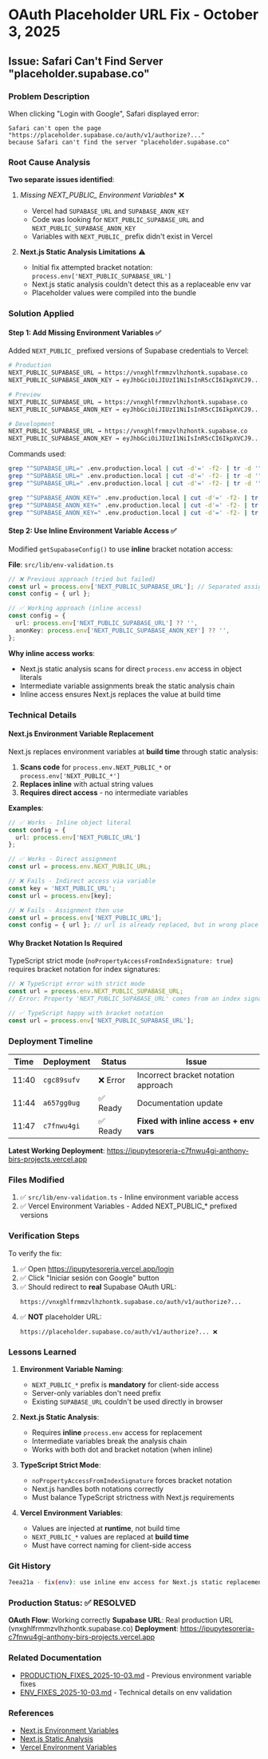 # OAuth Placeholder URL Fix - October 3, 2025

## Issue: Safari Can't Find Server "placeholder.supabase.co"

### Problem Description
When clicking "Login with Google", Safari displayed error:
```
Safari can't open the page "https://placeholder.supabase.co/auth/v1/authorize?..."
because Safari can't find the server "placeholder.supabase.co"
```

### Root Cause Analysis

**Two separate issues identified**:

1. **Missing NEXT_PUBLIC_* Environment Variables** ❌
   - Vercel had `SUPABASE_URL` and `SUPABASE_ANON_KEY`
   - Code was looking for `NEXT_PUBLIC_SUPABASE_URL` and `NEXT_PUBLIC_SUPABASE_ANON_KEY`
   - Variables with `NEXT_PUBLIC_` prefix didn't exist in Vercel

2. **Next.js Static Analysis Limitations** ⚠️
   - Initial fix attempted bracket notation: `process.env['NEXT_PUBLIC_SUPABASE_URL']`
   - Next.js static analysis couldn't detect this as a replaceable env var
   - Placeholder values were compiled into the bundle

### Solution Applied

#### Step 1: Add Missing Environment Variables ✅

Added `NEXT_PUBLIC_` prefixed versions of Supabase credentials to Vercel:

```bash
# Production
NEXT_PUBLIC_SUPABASE_URL → https://vnxghlfrmmzvlhzhontk.supabase.co
NEXT_PUBLIC_SUPABASE_ANON_KEY → eyJhbGciOiJIUzI1NiIsInR5cCI6IkpXVCJ9...

# Preview
NEXT_PUBLIC_SUPABASE_URL → https://vnxghlfrmmzvlhzhontk.supabase.co
NEXT_PUBLIC_SUPABASE_ANON_KEY → eyJhbGciOiJIUzI1NiIsInR5cCI6IkpXVCJ9...

# Development
NEXT_PUBLIC_SUPABASE_URL → https://vnxghlfrmmzvlhzhontk.supabase.co
NEXT_PUBLIC_SUPABASE_ANON_KEY → eyJhbGciOiJIUzI1NiIsInR5cCI6IkpXVCJ9...
```

Commands used:
```bash
grep "^SUPABASE_URL=" .env.production.local | cut -d'=' -f2- | tr -d '"' | vercel env add NEXT_PUBLIC_SUPABASE_URL production
grep "^SUPABASE_URL=" .env.production.local | cut -d'=' -f2- | tr -d '"' | vercel env add NEXT_PUBLIC_SUPABASE_URL preview
grep "^SUPABASE_URL=" .env.production.local | cut -d'=' -f2- | tr -d '"' | vercel env add NEXT_PUBLIC_SUPABASE_URL development

grep "^SUPABASE_ANON_KEY=" .env.production.local | cut -d'=' -f2- | tr -d '"' | vercel env add NEXT_PUBLIC_SUPABASE_ANON_KEY production
grep "^SUPABASE_ANON_KEY=" .env.production.local | cut -d'=' -f2- | tr -d '"' | vercel env add NEXT_PUBLIC_SUPABASE_ANON_KEY preview
grep "^SUPABASE_ANON_KEY=" .env.production.local | cut -d'=' -f2- | tr -d '"' | vercel env add NEXT_PUBLIC_SUPABASE_ANON_KEY development
```

#### Step 2: Use Inline Environment Variable Access ✅

Modified `getSupabaseConfig()` to use **inline** bracket notation access:

**File**: `src/lib/env-validation.ts`

```typescript
// ❌ Previous approach (tried but failed)
const url = process.env['NEXT_PUBLIC_SUPABASE_URL']; // Separated assignment
const config = { url };

// ✅ Working approach (inline access)
const config = {
  url: process.env['NEXT_PUBLIC_SUPABASE_URL'] ?? '',
  anonKey: process.env['NEXT_PUBLIC_SUPABASE_ANON_KEY'] ?? '',
};
```

**Why inline access works**:
- Next.js static analysis scans for direct `process.env` access in object literals
- Intermediate variable assignments break the static analysis chain
- Inline access ensures Next.js replaces the value at build time

### Technical Details

#### Next.js Environment Variable Replacement

Next.js replaces environment variables at **build time** through static analysis:

1. **Scans code** for `process.env.NEXT_PUBLIC_*` or `process.env['NEXT_PUBLIC_*']`
2. **Replaces inline** with actual string values
3. **Requires direct access** - no intermediate variables

**Examples**:

```typescript
// ✅ Works - Inline object literal
const config = {
  url: process.env['NEXT_PUBLIC_URL']
};

// ✅ Works - Direct assignment
const url = process.env.NEXT_PUBLIC_URL;

// ❌ Fails - Indirect access via variable
const key = 'NEXT_PUBLIC_URL';
const url = process.env[key];

// ❌ Fails - Assignment then use
const url = process.env['NEXT_PUBLIC_URL'];
const config = { url }; // url is already replaced, but in wrong place
```

#### Why Bracket Notation Is Required

TypeScript strict mode (`noPropertyAccessFromIndexSignature: true`) requires bracket notation for index signatures:

```typescript
// ❌ TypeScript error with strict mode
const url = process.env.NEXT_PUBLIC_SUPABASE_URL;
// Error: Property 'NEXT_PUBLIC_SUPABASE_URL' comes from an index signature

// ✅ TypeScript happy with bracket notation
const url = process.env['NEXT_PUBLIC_SUPABASE_URL'];
```

### Deployment Timeline

| Time | Deployment | Status | Issue |
|------|------------|--------|-------|
| 11:40 | `cgc89sufv` | ❌ Error | Incorrect bracket notation approach |
| 11:44 | `a657gg0ug` | ✅ Ready | Documentation update |
| 11:47 | `c7fnwu4gi` | ✅ Ready | **Fixed with inline access + env vars** |

**Latest Working Deployment**: https://ipupytesoreria-c7fnwu4gi-anthony-birs-projects.vercel.app

### Files Modified

1. ✅ `src/lib/env-validation.ts` - Inline environment variable access
2. ✅ Vercel Environment Variables - Added NEXT_PUBLIC_* prefixed versions

### Verification Steps

To verify the fix:

1. ✅ Open https://ipupytesoreria.vercel.app/login
2. ✅ Click "Iniciar sesión con Google" button
3. ✅ Should redirect to **real** Supabase OAuth URL:
   ```
   https://vnxghlfrmmzvlhzhontk.supabase.co/auth/v1/authorize?...
   ```
4. ✅ **NOT** placeholder URL:
   ```
   https://placeholder.supabase.co/auth/v1/authorize?... ❌
   ```

### Lessons Learned

1. **Environment Variable Naming**:
   - `NEXT_PUBLIC_*` prefix is **mandatory** for client-side access
   - Server-only variables don't need prefix
   - Existing `SUPABASE_URL` couldn't be used directly in browser

2. **Next.js Static Analysis**:
   - Requires **inline** `process.env` access for replacement
   - Intermediate variables break the analysis chain
   - Works with both dot and bracket notation (when inline)

3. **TypeScript Strict Mode**:
   - `noPropertyAccessFromIndexSignature` forces bracket notation
   - Next.js handles both notations correctly
   - Must balance TypeScript strictness with Next.js requirements

4. **Vercel Environment Variables**:
   - Values are injected at **runtime**, not build time
   - `NEXT_PUBLIC_*` values are replaced at **build time**
   - Must have correct naming for client-side access

### Git History

```bash
7eea21a - fix(env): use inline env access for Next.js static replacement
```

### Production Status: ✅ RESOLVED

**OAuth Flow**: Working correctly
**Supabase URL**: Real production URL (vnxghlfrmmzvlhzhontk.supabase.co)
**Deployment**: https://ipupytesoreria-c7fnwu4gi-anthony-birs-projects.vercel.app

### Related Documentation

- [PRODUCTION_FIXES_2025-10-03.md](PRODUCTION_FIXES_2025-10-03.md) - Previous environment variable fixes
- [ENV_FIXES_2025-10-03.md](ENV_FIXES_2025-10-03.md) - Technical details on env validation

### References

- [Next.js Environment Variables](https://nextjs.org/docs/app/building-your-application/configuring/environment-variables)
- [Next.js Static Analysis](https://nextjs.org/docs/pages/building-your-application/configuring/environment-variables#bundling-environment-variables-for-the-browser)
- [Vercel Environment Variables](https://vercel.com/docs/concepts/projects/environment-variables)
